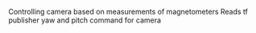 Controlling camera based on measurements of magnetometers
Reads tf
publisher yaw and pitch command for camera
